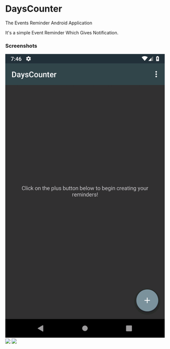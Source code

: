 # DaysCounter
The Events Reminder Android Application


It's a simple Event Reminder Which Gives Notification.

### Screenshots

![](ScreenShots/Screenshot_1538403380.png)
![](ScreenShots/Screenshot_1538403385)
![](ScreenShots/Screenshot_1538403421)

